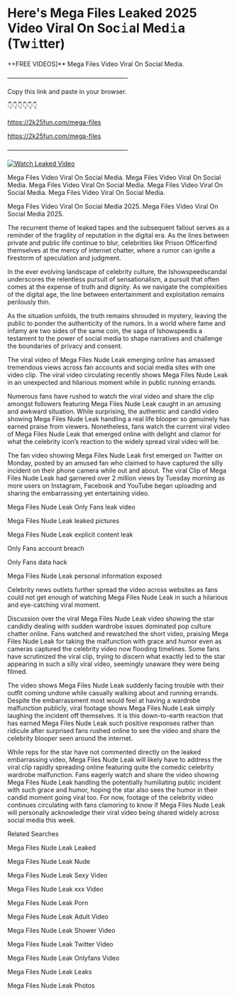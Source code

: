 # Here's Mega Files Leaked 2025 Video Viral On Soc𝚒al Med𝚒a (Tw𝚒tter)

++FREE VIDEOS]** Mega Files Video Viral On Social Media.

———————————————————-

Copy this link and paste in your browser.

👇👇👇👇👇👇

https://2k25fun.com/mega-files

https://2k25fun.com/mega-files

———————————————————-

[![Watch Leaked Video](https://miro.medium.com/v2/resize:fit:828/format:webp/1*cilzJN44JGOrTw9NJCrNHA.gif "Watch Leaked Video")](https://2k25fun.com/mega-files)

Mega Files Video Viral On Social Media. Mega Files Video Viral On Social Media. Mega Files Video Viral On Social Media. Mega Files Video Viral On Social Media. Mega Files Video Viral On Social Media.

Mega Files Video Viral On Social Media 2025. Mega Files Video Viral On Social Media 2025.

The recurrent theme of leaked tapes and the subsequent fallout serves as a reminder of the fragility of reputation in the digital era. As the lines between private and public life continue to blur, celebrities like Prison Officerfind themselves at the mercy of internet chatter, where a rumor can ignite a firestorm of speculation and judgment.

In the ever evolving landscape of celebrity culture, the Ishowspeedscandal underscores the relentless pursuit of sensationalism, a pursuit that often comes at the expense of truth and dignity. As we navigate the complexities of the digital age, the line between entertainment and exploitation remains perilously thin.

As the situation unfolds, the truth remains shrouded in mystery, leaving the public to ponder the authenticity of the rumors. In a world where fame and infamy are two sides of the same coin, the saga of Ishowspeedis a testament to the power of social media to shape narratives and challenge the boundaries of privacy and consent.

The viral video of Mega Files Nude Leak emerging online has amassed tremendous views across fan accounts and social media sites with one video clip. The viral video circulating recently shows Mega Files Nude Leak in an unexpected and hilarious moment while in public running errands.

Numerous fans have rushed to watch the viral video and share the clip amongst followers featuring Mega Files Nude Leak caught in an amusing and awkward situation. While surprising, the authentic and candid video showing Mega Files Nude Leak handling a real life blooper so genuinely has earned praise from viewers. Nonetheless, fans watch the current viral video of Mega Files Nude Leak that emerged online with delight and clamor for what the celebrity icon’s reaction to the widely spread viral video will be.

The fan video showing Mega Files Nude Leak first emerged on Twitter on Monday, posted by an amused fan who claimed to have captured the silly incident on their phone camera while out and about. The viral Clip of Mega Files Nude Leak had garnered over 2 million views by Tuesday morning as more users on Instagram, Facebook and YouTube began uploading and sharing the embarrassing yet entertaining video.

Mega Files Nude Leak Only Fans leak video

Mega Files Nude Leak leaked pictures

Mega Files Nude Leak explicit content leak

Only Fans account breach

Only Fans data hack

Mega Files Nude Leak personal information exposed

Celebrity news outlets further spread the video across websites as fans could not get enough of watching Mega Files Nude Leak in such a hilarious and eye-catching viral moment.

Discussion over the viral Mega Files Nude Leak video showing the star candidly dealing with sudden wardrobe issues dominated pop culture chatter online. Fans watched and rewatched the short video, praising Mega Files Nude Leak for taking the malfunction with grace and humor even as cameras captured the celebrity video now flooding timelines. Some fans have scrutinized the viral clip, trying to discern what exactly led to the star appearing in such a silly viral video, seemingly unaware they were being filmed.

The video shows Mega Files Nude Leak suddenly facing trouble with their outfit coming undone while casually walking about and running errands. Despite the embarrassment most would feel at having a wardrobe malfunction publicly, viral footage shows Mega Files Nude Leak simply laughing the incident off themselves. It is this down-to-earth reaction that has earned Mega Files Nude Leak such positive responses rather than ridicule after surprised fans rushed online to see the video and share the celebrity blooper seen around the internet.

While reps for the star have not commented directly on the leaked embarrassing video, Mega Files Nude Leak will likely have to address the viral clip rapidly spreading online featuring quite the comedic celebrity wardrobe malfunction. Fans eagerly watch and share the video showing Mega Files Nude Leak handling the potentially humiliating public incident with such grace and humor, hoping the star also sees the humor in their candid moment going viral too. For now, footage of the celebrity video continues circulating with fans clamoring to know if Mega Files Nude Leak will personally acknowledge their viral video being shared widely across social media this week.

Related Searches

Mega Files Nude Leak Leaked

Mega Files Nude Leak Nude

Mega Files Nude Leak Sexy Video

Mega Files Nude Leak xxx Video

Mega Files Nude Leak Porn

Mega Files Nude Leak Adult Video

Mega Files Nude Leak Shower Video

Mega Files Nude Leak Twitter Video

Mega Files Nude Leak Onlyfans Video

Mega Files Nude Leak Leaks

Mega Files Nude Leak Photos